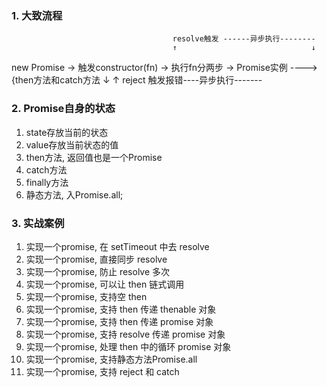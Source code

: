 ### 1. 大致流程
                                        resolve触发 ------异步执行--------
                                        ↑                              ↓
new Promise -> 触发constructor(fn) -> 执行fn分两步 -> Promise实例 ----> {then方法和catch方法
                                        ↓                              ↑
                                        reject 触发报错----异步执行-------


### 2. Promise自身的状态
1. state存放当前的状态
2. value存放当前状态的值
3. then方法, 返回值也是一个Promise
4. catch方法
5. finally方法
6. 静态方法, 入Promise.all;

### 3. 实战案例
1. 实现一个promise, 在 setTimeout 中去 resolve
2. 实现一个promise, 直接同步 resolve
3. 实现一个promise, 防止 resolve 多次
4. 实现一个promise, 可以让 then 链式调用
5. 实现一个promise, 支持空 then
6. 实现一个promise, 支持 then 传递 thenable 对象
7. 实现一个promise, 支持 then 传递 promise 对象
8. 实现一个promise, 支持 resolve 传递 promise 对象
9. 实现一个promise, 处理 then 中的循环 promise 对象
10. 实现一个promise, 支持静态方法Promise.all
11. 实现一个promise, 支持 reject 和 catch
